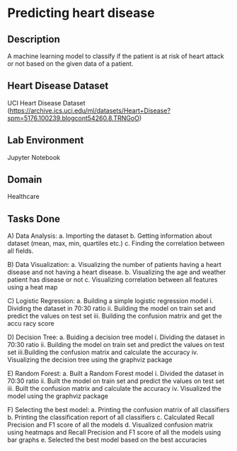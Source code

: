 # Predicting heart disease

## Description

A machine learning model to classify if the patient is at risk of heart attack or not based on the given data of a patient.

## Heart Disease Dataset

UCI Heart Disease Dataset (https://archive.ics.uci.edu/ml/datasets/Heart+Disease?spm=5176.100239.blogcont54260.8.TRNGoO)

## Lab Environment

Jupyter Notebook

## Domain 

Healthcare

## Tasks Done

A)	Data Analysis:
    a.	Importing the dataset
    b.	Getting information about dataset (mean, max, min, quartiles etc.)
    c.	Finding the correlation between all fields.

B)	Data Visualization:
    a.	Visualizing the number of patients having a heart disease and not having a heart disease.
    b.	Visualizing the age and weather patient has disease or not
    c.	Visualizing correlation between all features using a heat map
    
C)	Logistic Regression:
    a.	Building a simple logistic regression model 
        i.	Dividing the dataset in 70:30 ratio
        ii.	Building the model on train set and predict the values on test set
        iii. Building the confusion matrix and get the accu	racy score

D)	Decision Tree:
    a.	Buiding a decision tree model
        i.	Dividing the dataset in 70:30 ratio
        ii.	Building the model on train set and predict the values on test set
        iii.Building the confusion matrix and calculate the accuracy
        iv.	Visualizing the decision tree using the graphviz package


E)	Random Forest:
    a.	Built a Random Forest model 
        i.	Divided the dataset in 70:30 ratio
        ii.	Built the model on train set and predict the values on test set
        iii.	Built the confusion matrix and calculate the accuracy
        iv.	Visualized the model using the graphviz package

F)	Selecting the best model:
    a.	Printing the confusion matrix of all classifiers
    b.	Printing the classification report of all classifiers
    c.	Calculated Recall Precision and F1 score of all the models
    d.	Visualized confusion matrix using heatmaps and Recall Precision and F1 score of all the models using bar graphs
    e.	Selected the best model based on the best accuracies


